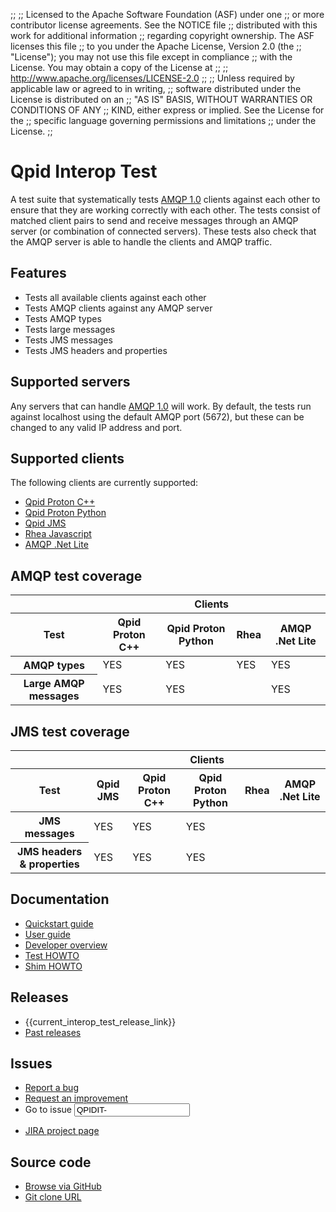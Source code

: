 ;;
;; Licensed to the Apache Software Foundation (ASF) under one
;; or more contributor license agreements.  See the NOTICE file
;; distributed with this work for additional information
;; regarding copyright ownership.  The ASF licenses this file
;; to you under the Apache License, Version 2.0 (the
;; "License"); you may not use this file except in compliance
;; with the License.  You may obtain a copy of the License at
;; 
;;   http://www.apache.org/licenses/LICENSE-2.0
;; 
;; Unless required by applicable law or agreed to in writing,
;; software distributed under the License is distributed on an
;; "AS IS" BASIS, WITHOUT WARRANTIES OR CONDITIONS OF ANY
;; KIND, either express or implied.  See the License for the
;; specific language governing permissions and limitations
;; under the License.
;;

<div id="-left-column" markdown="1">

# Qpid Interop Test

<div class="feature" markdown="1">

A test suite that systematically tests [AMQP 1.0]({{site_url}}/amqp/index.html)
clients against each other to ensure that they are working correctly
with each other. The tests consist of matched client pairs to send and receive
messages through an AMQP server (or combination of connected servers). These tests
also check that the AMQP server is able to handle the clients and AMQP traffic.

</div>

## Features

<div class="two-column" markdown="1">

 - Tests all available clients against each other
 - Tests AMQP clients against any AMQP server
 - Tests AMQP types
 - Tests large messages
 - Tests JMS messages
 - Tests JMS headers and properties

</div>

## Supported servers

Any servers that can handle [AMQP 1.0]({{site_url}}/amqp/index.html)
will work. By default, the tests run against localhost using the default AMQP port (5672), but these can be
changed to any valid IP address and port.

## Supported clients

The following clients are currently supported:

 - [Qpid Proton C++]({{current_proton_release_url}}/proton/c/api/files.html)
 - [Qpid Proton Python]({{current_proton_release_url}}/proton/python/docs/index.html)
 - [Qpid JMS]({{site_url}}/components/jms/index.html)
 - [Rhea Javascript](https://github.com/amqp/rhea)
 - [AMQP .Net Lite](https://github.com/Azure/amqpnetlite)

## AMQP test coverage

<div class="scroll" markdown="1">

<table>
  <thead>
    <tr>
      <th>&nbsp;</th>
      <th colspan="4">Clients</th>
    </tr>
    <tr>
      <th>Test</th>
      <th>Qpid Proton C++</th>
      <th>Qpid Proton Python</th>
      <th>Rhea</th>
      <th>AMQP .Net Lite</th>
    </tr>
  </thead>
  <tbody>
    <tr>
      <th>AMQP types</th>
      <td>YES</td>
      <td>YES</td>
      <td>YES</td>
      <td>YES</td>
    </tr>
    <tr>
      <th>Large AMQP messages</th>
      <td>YES</td>
      <td>YES</td>
      <td></td>
      <td>YES</td>
    </tr>
  </tbody>
</table>

</div>

## JMS test coverage

<div class="scroll" markdown="1">

<table>
  <thead>
    <tr>
      <th>&nbsp;</th>
      <th colspan="5">Clients</th>
    </tr>
    <tr>
      <th>Test</th>
      <th>Qpid JMS</th>
      <th>Qpid Proton C++</th>
      <th>Qpid Proton Python</th>
      <th>Rhea</th>
      <th>AMQP .Net Lite</th>
    </tr>
  </thead>
  <tbody>
    <tr>
      <th>JMS messages</th>
      <td>YES</td>
      <td>YES</td>
      <td>YES</td>
      <td></td>
      <td></td>
    </tr>
    <tr>
      <th>JMS headers & properties</th>
      <td>YES</td>
      <td>YES</td>
      <td>YES</td>
      <td></td>
      <td></td>
    </tr>
  </tbody>
</table>

</div>

## Documentation

<div class="two-column" markdown="1">

 - [Quickstart guide]({{current_interop_test_release_url}}/QUICKSTART.html)
 - [User guide]({{current_interop_test_release_url}}/users-guide.html)
 - [Developer overview](https://gitbox.apache.org/repos/asf?p=qpid-interop-test.git;a=blob_plain;f=docs/qpid-interop-test-devel-overview.txt;hb=0.1.0)
 - [Test HOWTO](https://gitbox.apache.org/repos/asf?p=qpid-interop-test.git;a=blob_plain;f=docs/Test_HOWTO.txt;hb=0.1.0)
 - [Shim HOWTO](https://gitbox.apache.org/repos/asf?p=qpid-interop-test.git;a=blob_plain;f=docs/Shim_HOWTO.txt;hb=0.1.0)

</div>

</div>

<div id="-right-column" class="right-column-adjusted" markdown="1">

## Releases

 - {{current_interop_test_release_link}} 
 - [Past releases]({{site_url}}/releases/index.html#past-releases)

## Issues

 - [Report a bug](https://issues.apache.org/jira/secure/CreateIssue.jspa?pid=12318621&issuetype=1&priority=3)
 - [Request an improvement](https://issues.apache.org/jira/secure/CreateIssue.jspa?pid=12318621&issuetype=4&priority=3)
 - <form id="-jira-goto-form">Go to issue <input name="jira" value="QPIDIT-"/></form>
 - [JIRA project page](https://issues.apache.org/jira/browse/QPIDIT)
 
## Source code

 - [Browse via GitHub](https://github.com/apache/qpid-interop-test)
 - [Git clone URL](https://gitbox.apache.org/repos/asf/qpid-interop-test.git)
 
</div>

